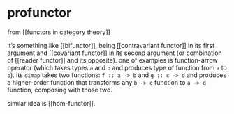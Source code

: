 # profunctor
from [[functors in category theory]]

it’s something like [[bifunctor]], being [[contravariant functor]] in its first argument and [[covariant functor]] in its second argument (or combination of [[reader functor]] and its opposite).
one of examples is function-arrow operator (which takes types `a` and `b` and produces type of function from `a` to `b`). its `dimap` takes two functions: `f :: a -> b` and `g :: c -> d` and produces a higher-order function that transforms any `b -> c` function to `a -> d` function, composing with those two.

similar idea is [[hom-functor]].